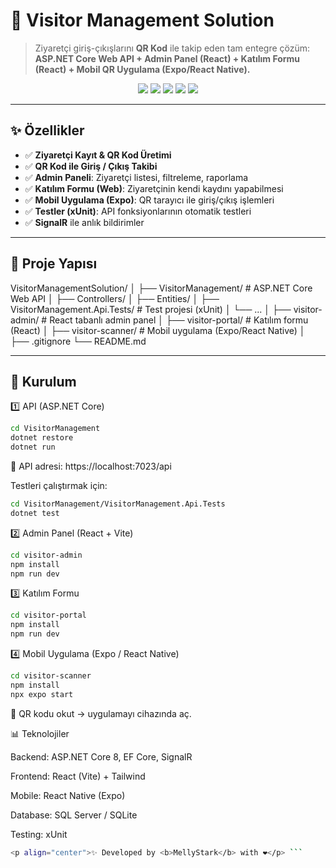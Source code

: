 # 🏢 Visitor Management Solution  

> Ziyaretçi giriş-çıkışlarını **QR Kod** ile takip eden tam entegre çözüm:  
> **ASP.NET Core Web API + Admin Panel (React) + Katılım Formu (React) + Mobil QR Uygulama (Expo/React Native).**  

<p align="center">
  <img src="https://img.shields.io/badge/ASP.NET%20Core-8.0-blue?logo=dotnet" />
  <img src="https://img.shields.io/badge/React-18-61dafb?logo=react" />
  <img src="https://img.shields.io/badge/React%20Native-Expo-000000?logo=expo" />
  <img src="https://img.shields.io/badge/Database-Entity%20Framework%20Core-2ecc71?logo=sqlite" />
  <img src="https://img.shields.io/badge/Tests-xUnit-orange?logo=githubactions" />
</p>

---

## ✨ Özellikler

- ✅ **Ziyaretçi Kayıt & QR Kod Üretimi**  
- ✅ **QR Kod ile Giriş / Çıkış Takibi**  
- ✅ **Admin Paneli**: Ziyaretçi listesi, filtreleme, raporlama  
- ✅ **Katılım Formu (Web)**: Ziyaretçinin kendi kaydını yapabilmesi  
- ✅ **Mobil Uygulama (Expo)**: QR tarayıcı ile giriş/çıkış işlemleri  
- ✅ **Testler (xUnit)**: API fonksiyonlarının otomatik testleri  
- ✅ **SignalR** ile anlık bildirimler  

---

## 📂 Proje Yapısı  

VisitorManagementSolution/
│
├── VisitorManagement/ # ASP.NET Core Web API
│ ├── Controllers/
│ ├── Entities/
│ ├── VisitorManagement.Api.Tests/ # Test projesi (xUnit)
│ └── ...
│
├── visitor-admin/ # React tabanlı admin panel
│
├── visitor-portal/ # Katılım formu (React)
│
├── visitor-scanner/ # Mobil uygulama (Expo/React Native)
│
├── .gitignore
└── README.md


---

## 🚀 Kurulum  

1️⃣ API (ASP.NET Core)  

```bash
cd VisitorManagement
dotnet restore
dotnet run
```

🔗 API adresi: https://localhost:7023/api

Testleri çalıştırmak için:

```bash
cd VisitorManagement/VisitorManagement.Api.Tests
dotnet test
```

2️⃣ Admin Panel (React + Vite)

```bash
cd visitor-admin
npm install
npm run dev
```

3️⃣ Katılım Formu

```bash
cd visitor-portal
npm install
npm run dev
```

4️⃣ Mobil Uygulama (Expo / React Native)

```bash
cd visitor-scanner
npm install
npx expo start
```

📱 QR kodu okut → uygulamayı cihazında aç.

📊 Teknolojiler

Backend: ASP.NET Core 8, EF Core, SignalR

Frontend: React (Vite) + Tailwind

Mobile: React Native (Expo)

Database: SQL Server / SQLite

Testing: xUnit


```bash
<p align="center">✨ Developed by <b>MellyStark</b> with ❤️</p> ```

